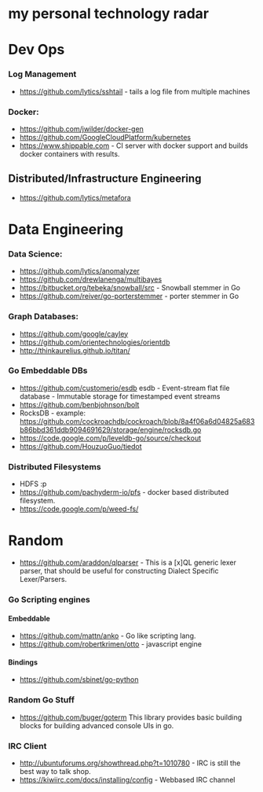 my personal technology radar
===================

# Dev Ops
### Log Management 
- https://github.com/lytics/sshtail - tails a log file from multiple machines 

### Docker: 
- https://github.com/jwilder/docker-gen 
- https://github.com/GoogleCloudPlatform/kubernetes 
- https://www.shippable.com - CI server with docker support and builds docker containers with results.

## Distributed/Infrastructure Engineering
- https://github.com/lytics/metafora

# Data Engineering

### Data Science: 
- https://github.com/lytics/anomalyzer
- https://github.com/drewlanenga/multibayes 
- https://bitbucket.org/tebeka/snowball/src - Snowball stemmer in Go
- https://github.com/reiver/go-porterstemmer - porter stemmer in Go

### Graph Databases: 
- https://github.com/google/cayley
- https://github.com/orientechnologies/orientdb
- http://thinkaurelius.github.io/titan/ 

### Go Embeddable DBs
- https://github.com/customerio/esdb esdb - Event-stream flat file database - Immutable storage for timestamped event streams
- https://github.com/benbjohnson/bolt
- RocksDB - example: https://github.com/cockroachdb/cockroach/blob/8a4f06a6d04825a683b86bbd361ddb9094691629/storage/engine/rocksdb.go
- https://code.google.com/p/leveldb-go/source/checkout
- https://github.com/HouzuoGuo/tiedot 



### Distributed Filesystems 
- HDFS :p 
- https://github.com/pachyderm-io/pfs - docker based distributed filesystem. 
- https://code.google.com/p/weed-fs/ 

# Random
- https://github.com/araddon/qlparser - This is a [x]QL generic lexer parser, that should be useful for constructing Dialect Specific Lexer/Parsers.

### Go Scripting engines

#### Embeddable 
- https://github.com/mattn/anko - Go like scripting lang.
- https://github.com/robertkrimen/otto - javascript engine

#### Bindings 
- https://github.com/sbinet/go-python 

### Random Go Stuff
- https://github.com/buger/goterm This library provides basic building blocks for building advanced console UIs in go.


### IRC Client
 - http://ubuntuforums.org/showthread.php?t=1010780 - IRC is still the best way to talk shop.
 - https://kiwiirc.com/docs/installing/config - Webbased IRC channel
